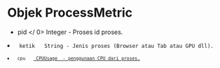 # Objek ProcessMetric

*  pid </ 0>  Integer - Proses id proses.</li>
<li><code> ketik </ 0>  String - Jenis proses (Browser atau Tab atau GPU dll).</li>
<li><code> cpu </ 0>  <a href="cpu-usage.md"> CPUUsage </ 1> - penggunaan CPU dari proses.</li>
</ul>